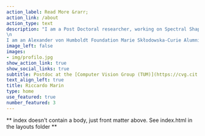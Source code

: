 ```yaml
---
action_label: Read More &rarr;
action_link: /about
action_type: text
description: "I am a Post Doctoral researcher, working on Spectral Shape Analysis, Shape Matching, Geometric Deep Learning, and Virtual Humans.
\n
I am an Alexander von Humboldt Foundation Marie Skłodowska-Curie Alumni, and an ELLIS Member. <br >For my CV click **[here](./img/CVlatex.pdf)**"
image_left: false
images:
- img/profilo.jpg
show_action_link: true
show_social_links: true
subtitle: Postdoc at the [Computer Vision Group (TUM)](https://cvg.cit.tum.de/) <br >(Technical University of Munich)
text_align_left: true
title: Riccardo Marin
type: home
use_featured: true
number_featured: 3
---
```


** index doesn't contain a body, just front matter above.
See index.html in the layouts folder **
